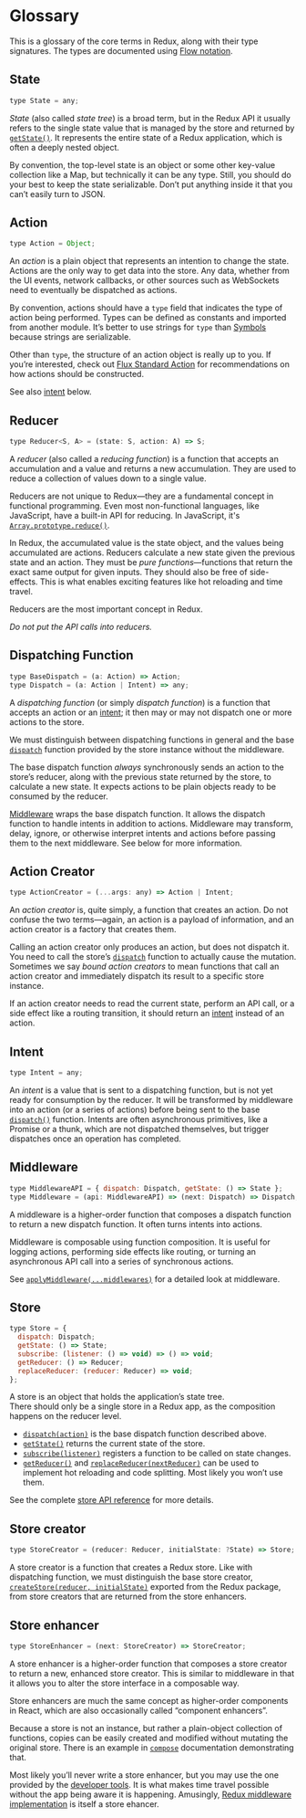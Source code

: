 # Glossary

This is a glossary of the core terms in Redux, along with their type signatures. The types are documented using [Flow notation](http://flowtype.org/docs/quick-reference.html).

## State

```js
type State = any;
```

*State* (also called *state tree*) is a broad term, but in the Redux API it usually refers to the single state value that is managed by the store and returned by [`getState()`](api/Store.md#getState). It represents the entire state of a Redux application, which is often a deeply nested object.

By convention, the top-level state is an object or some other key-value collection like a Map, but technically it can be any type. Still, you should do your best to keep the state serializable. Don’t put anything inside it that you can’t easily turn to JSON.

## Action

```js
type Action = Object;
```

An *action* is a plain object that represents an intention to change the state. Actions are the only way to get data into the store. Any data, whether from the UI events, network callbacks, or other sources such as WebSockets need to eventually be dispatched as actions.

By convention, actions should have a `type` field that indicates the type of action being performed. Types can be defined as constants and imported from another module. It’s better to use strings for `type` than [Symbols](https://developer.mozilla.org/en/docs/Web/JavaScript/Reference/Global_Objects/Symbol) because strings are serializable.

Other than `type`, the structure of an action object is really up to you. If you’re interested, check out [Flux Standard Action](https://github.com/acdlite/flux-standard-action) for recommendations on how actions should be constructed.

See also [intent](#intent) below.

## Reducer

```js
type Reducer<S, A> = (state: S, action: A) => S;
```

A *reducer* (also called a *reducing function*) is a function that accepts an accumulation and a value and returns a new accumulation. They are used to reduce a collection of values down to a single value.

Reducers are not unique to Redux—they are a fundamental concept in functional programming.  Even most non-functional languages, like JavaScript, have a built-in API for reducing. In JavaScript, it's [`Array.prototype.reduce()`](https://developer.mozilla.org/en-US/docs/Web/JavaScript/Reference/Global_Objects/Array/Reduce).

In Redux, the accumulated value is the state object, and the values being accumulated are actions. Reducers calculate a new state given the previous state and an action. They must be *pure functions*—functions that return the exact same output for given inputs. They should also be free of side-effects. This is what enables exciting features like hot reloading and time travel.

Reducers are the most important concept in Redux.

*Do not put the API calls into reducers.*

## Dispatching Function

```js
type BaseDispatch = (a: Action) => Action;
type Dispatch = (a: Action | Intent) => any;
```

A *dispatching function* (or simply *dispatch function*) is a function that accepts an action or an [intent](#intent); it then may or may not dispatch one or more actions to the store.

We must distinguish between dispatching functions in general and the base [`dispatch`](api/Store.md#dispatch) function provided by the store instance without the middleware.

The base dispatch function *always* synchronously sends an action to the store’s reducer, along with the previous state returned by the store, to calculate a new state. It expects actions to be plain objects ready to be consumed by the reducer.

[Middleware](#middleware) wraps the base dispatch function. It allows the dispatch function to handle intents in addition to actions. Middleware may transform, delay, ignore, or otherwise interpret intents and actions before passing them to the next middleware. See below for more information.

## Action Creator

```js
type ActionCreator = (...args: any) => Action | Intent;
```

An *action creator* is, quite simply, a function that creates an action. Do not confuse the two terms—again, an action is a payload of information, and an action creator is a factory that creates them.

Calling an action creator only produces an action, but does not dispatch it. You need to call the store’s [`dispatch`](api/Store.md#dispatch) function to actually cause the mutation. Sometimes we say *bound action creators* to mean functions that call an action creator and immediately dispatch its result to a specific store instance.

If an action creator needs to read the current state, perform an API call, or a side effect like a routing transition, it should return an [intent](#intent) instead of an action.

## Intent

```js
type Intent = any;
```

An *intent* is a value that is sent to a dispatching function, but is not yet ready for consumption by the reducer. It will be transformed by middleware into an action (or a series of actions) before being sent to the base [`dispatch()`](api/Store.md#dispatch) function. Intents are often asynchronous primitives, like a Promise or a thunk, which are not dispatched themselves, but trigger dispatches once an operation has completed.

## Middleware

```js
type MiddlewareAPI = { dispatch: Dispatch, getState: () => State };
type Middleware = (api: MiddlewareAPI) => (next: Dispatch) => Dispatch;
```

A middleware is a higher-order function that composes a dispatch function to return a new dispatch function. It often turns intents into actions.

Middleware is composable using function composition. It is useful for logging actions, performing side effects like routing, or turning an asynchronous API call into a series of synchronous actions.

See [`applyMiddleware(...middlewares)`](./api/applyMiddleware.md) for a detailed look at middleware.

## Store

```js
type Store = {
  dispatch: Dispatch;
  getState: () => State;
  subscribe: (listener: () => void) => () => void;
  getReducer: () => Reducer;
  replaceReducer: (reducer: Reducer) => void;
};
```

A store is an object that holds the application’s state tree.  
There should only be a single store in a Redux app, as the composition happens on the reducer level.

- [`dispatch(action)`](api/Store.md#dispatch) is the base dispatch function described above.
- [`getState()`](api/Store.md#getState) returns the current state of the store.
- [`subscribe(listener)`](api/Store.md#subscribe) registers a function to be called on state changes.
- [`getReducer()`](api/Store.md#getReducer) and [`replaceReducer(nextReducer)`](api/Store.md#replaceReducer) can be used to implement hot reloading and code splitting. Most likely you won’t use them.

See the complete [store API reference](api/Store.md#dispatch) for more details.

## Store creator

```js
type StoreCreator = (reducer: Reducer, initialState: ?State) => Store;
```

A store creator is a function that creates a Redux store. Like with dispatching function, we must distinguish the base store creator, [`createStore(reducer, initialState)`](api/createStore.md) exported from the Redux package, from store creators that are returned from the store enhancers.

## Store enhancer

```js
type StoreEnhancer = (next: StoreCreator) => StoreCreator;
```

A store enhancer is a higher-order function that composes a store creator to return a new, enhanced store creator. This is similar to middleware in that it allows you to alter the store interface in a composable way.

Store enhancers are much the same concept as higher-order components in React, which are also occasionally called “component enhancers”.

Because a store is not an instance, but rather a plain-object collection of functions, copies can be easily created and modified without mutating the original store. There is an example in [`compose`](api/compose.md) documentation demonstrating that.

Most likely you’ll never write a store enhancer, but you may use the one provided by the [developer tools](https://github.com/gaearon/redux-devtools). It is what makes time travel possible without the app being aware it is happening. Amusingly, [Redux middleware implementation](api/applyMiddleware.md) is itself a store ehancer.
